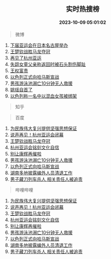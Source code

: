 <div align="center"><h2>实时热搜榜</h2><h4>2023-10-09 05:01:02</h4></div>

> 微博  

1. [下届亚运会在日本名古屋举办](https://s.weibo.com/weibo?q=%23%E4%B8%8B%E5%B1%8A%E4%BA%9A%E8%BF%90%E4%BC%9A%E5%9C%A8%E6%97%A5%E6%9C%AC%E5%90%8D%E5%8F%A4%E5%B1%8B%E4%B8%BE%E5%8A%9E%23&t=31&band_rank=1&Refer=top)<br />
2. [王楚钦战胜马龙夺冠](https://s.weibo.com/weibo?q=%23%E7%8E%8B%E6%A5%9A%E9%92%A6%E6%88%98%E8%83%9C%E9%A9%AC%E9%BE%99%E5%A4%BA%E5%86%A0%23&t=31&band_rank=2&Refer=top)<br />
3. [再见了杭州亚运](https://s.weibo.com/weibo?q=%23%E5%86%8D%E8%A7%81%E4%BA%86%E6%9D%AD%E5%B7%9E%E4%BA%9A%E8%BF%90%23&t=31&band_rank=3&Refer=top)<br />
4. [失踪女童父亲称返回时被石头割伤脚趾](https://s.weibo.com/weibo?q=%23%E5%A4%B1%E8%B8%AA%E5%A5%B3%E7%AB%A5%E7%88%B6%E4%BA%B2%E7%A7%B0%E8%BF%94%E5%9B%9E%E6%97%B6%E8%A2%AB%E7%9F%B3%E5%A4%B4%E5%89%B2%E4%BC%A4%E8%84%9A%E8%B6%BE%23&t=31&band_rank=4&Refer=top)<br />
5. [王权富贵](https://s.weibo.com/weibo?q=%E7%8E%8B%E6%9D%83%E5%AF%8C%E8%B4%B5&t=31&band_rank=5&Refer=top)<br />
6. [以色列正式向哈马斯宣战](https://s.weibo.com/weibo?q=%23%E4%BB%A5%E8%89%B2%E5%88%97%E6%AD%A3%E5%BC%8F%E5%90%91%E5%93%88%E9%A9%AC%E6%96%AF%E5%AE%A3%E6%88%98%23&t=31&band_rank=6&Refer=top)<br />
7. [男孩游泳池溺亡10分钟无人救援](https://s.weibo.com/weibo?q=%23%E7%94%B7%E5%AD%A9%E6%B8%B8%E6%B3%B3%E6%B1%A0%E6%BA%BA%E4%BA%A110%E5%88%86%E9%92%9F%E6%97%A0%E4%BA%BA%E6%95%91%E6%8F%B4%23&t=31&band_rank=7&Refer=top)<br />
8. [姚瑶自首了](https://s.weibo.com/weibo?q=%23%E5%A7%9A%E7%91%B6%E8%87%AA%E9%A6%96%E4%BA%86%23&t=31&band_rank=8&Refer=top)<br />
9. [以色列称一名中以混血女孩被绑架](https://s.weibo.com/weibo?q=%23%E4%BB%A5%E8%89%B2%E5%88%97%E7%A7%B0%E4%B8%80%E5%90%8D%E4%B8%AD%E4%BB%A5%E6%B7%B7%E8%A1%80%E5%A5%B3%E5%AD%A9%E8%A2%AB%E7%BB%91%E6%9E%B6%23&t=31&band_rank=9&Refer=top)<br />

> 知乎  


> 百度  

1. [为民族伟大复兴提供坚强思想保证](https://www.baidu.com/s?wd=%E4%B8%BA%E6%B0%91%E6%97%8F%E4%BC%9F%E5%A4%A7%E5%A4%8D%E5%85%B4%E6%8F%90%E4%BE%9B%E5%9D%9A%E5%BC%BA%E6%80%9D%E6%83%B3%E4%BF%9D%E8%AF%81&sa=fyb_news&rsv_dl=fyb_news)<br />
2. [说声再见！杭州亚运会闭幕](https://www.baidu.com/s?wd=%E8%AF%B4%E5%A3%B0%E5%86%8D%E8%A7%81%EF%BC%81%E6%9D%AD%E5%B7%9E%E4%BA%9A%E8%BF%90%E4%BC%9A%E9%97%AD%E5%B9%95&sa=fyb_news&rsv_dl=fyb_news)<br />
3. [王楚钦战胜马龙夺冠](https://www.baidu.com/s?wd=%E7%8E%8B%E6%A5%9A%E9%92%A6%E6%88%98%E8%83%9C%E9%A9%AC%E9%BE%99%E5%A4%BA%E5%86%A0&sa=fyb_news&rsv_dl=fyb_news)<br />
4. [杭州亚运会铭刻文化自信](https://www.baidu.com/s?wd=%E6%9D%AD%E5%B7%9E%E4%BA%9A%E8%BF%90%E4%BC%9A%E9%93%AD%E5%88%BB%E6%96%87%E5%8C%96%E8%87%AA%E4%BF%A1&sa=fyb_news&rsv_dl=fyb_news)<br />
5. [别让康辉再催啦](https://www.baidu.com/s?wd=%E5%88%AB%E8%AE%A9%E5%BA%B7%E8%BE%89%E5%86%8D%E5%82%AC%E5%95%A6&sa=fyb_news&rsv_dl=fyb_news)<br />
6. [男孩游泳池溺亡10分钟无人救援](https://www.baidu.com/s?wd=%E7%94%B7%E5%AD%A9%E6%B8%B8%E6%B3%B3%E6%B1%A0%E6%BA%BA%E4%BA%A110%E5%88%86%E9%92%9F%E6%97%A0%E4%BA%BA%E6%95%91%E6%8F%B4&sa=fyb_news&rsv_dl=fyb_news)<br />
7. [以色列正式向哈马斯宣战](https://www.baidu.com/s?wd=%E4%BB%A5%E8%89%B2%E5%88%97%E6%AD%A3%E5%BC%8F%E5%90%91%E5%93%88%E9%A9%AC%E6%96%AF%E5%AE%A3%E6%88%98&sa=fyb_news&rsv_dl=fyb_news)<br />
8. [湖南多地披露编外人员清退工作](https://www.baidu.com/s?wd=%E6%B9%96%E5%8D%97%E5%A4%9A%E5%9C%B0%E6%8A%AB%E9%9C%B2%E7%BC%96%E5%A4%96%E4%BA%BA%E5%91%98%E6%B8%85%E9%80%80%E5%B7%A5%E4%BD%9C&sa=fyb_news&rsv_dl=fyb_news)<br />
9. [男子藏刀列车杀人 相关责任人被追责](https://www.baidu.com/s?wd=%E7%94%B7%E5%AD%90%E8%97%8F%E5%88%80%E5%88%97%E8%BD%A6%E6%9D%80%E4%BA%BA+%E7%9B%B8%E5%85%B3%E8%B4%A3%E4%BB%BB%E4%BA%BA%E8%A2%AB%E8%BF%BD%E8%B4%A3&sa=fyb_news&rsv_dl=fyb_news)<br />

> 哔哩哔哩  

1. [为民族伟大复兴提供坚强思想保证](https://www.baidu.com/s?wd=%E4%B8%BA%E6%B0%91%E6%97%8F%E4%BC%9F%E5%A4%A7%E5%A4%8D%E5%85%B4%E6%8F%90%E4%BE%9B%E5%9D%9A%E5%BC%BA%E6%80%9D%E6%83%B3%E4%BF%9D%E8%AF%81&sa=fyb_news&rsv_dl=fyb_news)<br />
2. [说声再见！杭州亚运会闭幕](https://www.baidu.com/s?wd=%E8%AF%B4%E5%A3%B0%E5%86%8D%E8%A7%81%EF%BC%81%E6%9D%AD%E5%B7%9E%E4%BA%9A%E8%BF%90%E4%BC%9A%E9%97%AD%E5%B9%95&sa=fyb_news&rsv_dl=fyb_news)<br />
3. [王楚钦战胜马龙夺冠](https://www.baidu.com/s?wd=%E7%8E%8B%E6%A5%9A%E9%92%A6%E6%88%98%E8%83%9C%E9%A9%AC%E9%BE%99%E5%A4%BA%E5%86%A0&sa=fyb_news&rsv_dl=fyb_news)<br />
4. [杭州亚运会铭刻文化自信](https://www.baidu.com/s?wd=%E6%9D%AD%E5%B7%9E%E4%BA%9A%E8%BF%90%E4%BC%9A%E9%93%AD%E5%88%BB%E6%96%87%E5%8C%96%E8%87%AA%E4%BF%A1&sa=fyb_news&rsv_dl=fyb_news)<br />
5. [别让康辉再催啦](https://www.baidu.com/s?wd=%E5%88%AB%E8%AE%A9%E5%BA%B7%E8%BE%89%E5%86%8D%E5%82%AC%E5%95%A6&sa=fyb_news&rsv_dl=fyb_news)<br />
6. [男孩游泳池溺亡10分钟无人救援](https://www.baidu.com/s?wd=%E7%94%B7%E5%AD%A9%E6%B8%B8%E6%B3%B3%E6%B1%A0%E6%BA%BA%E4%BA%A110%E5%88%86%E9%92%9F%E6%97%A0%E4%BA%BA%E6%95%91%E6%8F%B4&sa=fyb_news&rsv_dl=fyb_news)<br />
7. [以色列正式向哈马斯宣战](https://www.baidu.com/s?wd=%E4%BB%A5%E8%89%B2%E5%88%97%E6%AD%A3%E5%BC%8F%E5%90%91%E5%93%88%E9%A9%AC%E6%96%AF%E5%AE%A3%E6%88%98&sa=fyb_news&rsv_dl=fyb_news)<br />
8. [湖南多地披露编外人员清退工作](https://www.baidu.com/s?wd=%E6%B9%96%E5%8D%97%E5%A4%9A%E5%9C%B0%E6%8A%AB%E9%9C%B2%E7%BC%96%E5%A4%96%E4%BA%BA%E5%91%98%E6%B8%85%E9%80%80%E5%B7%A5%E4%BD%9C&sa=fyb_news&rsv_dl=fyb_news)<br />
9. [男子藏刀列车杀人 相关责任人被追责](https://www.baidu.com/s?wd=%E7%94%B7%E5%AD%90%E8%97%8F%E5%88%80%E5%88%97%E8%BD%A6%E6%9D%80%E4%BA%BA+%E7%9B%B8%E5%85%B3%E8%B4%A3%E4%BB%BB%E4%BA%BA%E8%A2%AB%E8%BF%BD%E8%B4%A3&sa=fyb_news&rsv_dl=fyb_news)<br />
